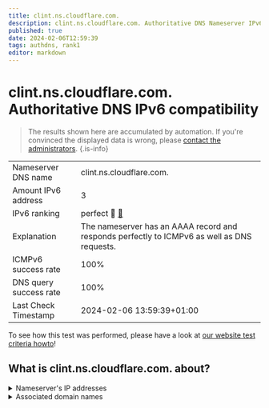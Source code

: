 ```yaml
---
title: clint.ns.cloudflare.com.
description: clint.ns.cloudflare.com. Authoritative DNS Nameserver IPv6 compatibility
published: true
date: 2024-02-06T12:59:39
tags: authdns, rank1
editor: markdown
---
```


# clint.ns.cloudflare.com. Authoritative DNS IPv6 compatibility

> The results shown here are accumulated by automation. If you're convinced the displayed data is wrong, please [contact the administrators](/howto/chat). 
{.is-info}




|   |   |
| - | - |
| Nameserver DNS name | clint.ns.cloudflare.com.
| Amount IPv6 address | 3
| IPv6 ranking | perfect :1st_place_medal: [🔗](/howto/ranking) |
| Explanation | The nameserver has an AAAA record and responds perfectly to ICMPv6 as well as DNS requests. |
| ICMPv6 success rate | 100%|
| DNS query success rate | 100% |
| Last Check Timestamp | 2024-02-06 13:59:39+01:00 |

To see how this test was performed, please have a look at [our website test criteria howto](/howto/testcriteria/authdns)!


## What is clint.ns.cloudflare.com. about?




<details>
<summary>Nameserver's IP addresses</summary>

2a06:98c1:50::ac40:215a

2606:4700:58::adf5:3b5a

2803:f800:50::6ca2:c15a

</details>



<details>
<summary>Associated domain names</summary>

www.crunchyroll.com

</details>

